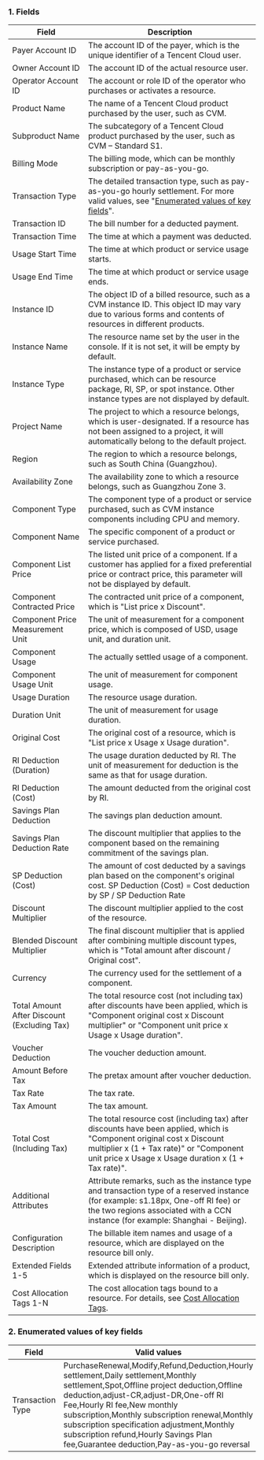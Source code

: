 ### 1. Fields

|Field|Description| 
|---------|---------|
| Payer Account ID	| The account ID of the payer, which is the unique identifier of a Tencent Cloud user.	|
| Owner Account ID	| The account ID of the actual resource user.	|
| Operator Account ID	| The account or role ID of the operator who purchases or activates a resource.	|
|Product Name	| The name of a Tencent Cloud product purchased by the user, such as CVM.	|
| Subproduct Name	| The subcategory of a Tencent Cloud product purchased by the user, such as CVM – Standard S1.|
|Billing Mode	| The billing mode, which can be monthly subscription or pay-as-you-go.	|
|Transaction Type	| The detailed transaction type, such as pay-as-you-go hourly settlement. For more valid values, see "[Enumerated values of key fields](#key-fields)".	|
|Transaction ID	| The bill number for a deducted payment.	|
|Transaction Time	| The time at which a payment was deducted.	|
|Usage Start Time	| The time at which product or service usage starts. |
|Usage End Time	| The time at which product or service usage ends. |
|Instance ID	| The object ID of a billed resource, such as a CVM instance ID. This object ID may vary due to various forms and contents of resources in different products.	|
|Instance Name| The resource name set by the user in the console. If it is not set, it will be empty by default.	|
|Instance Type	| The instance type of a product or service purchased, which can be resource package, RI, SP, or spot instance. Other instance types are not displayed by default.	|
|Project Name	| The project to which a resource belongs, which is user-designated. If a resource has not been assigned to a project, it will automatically belong to the default project.	|
|Region	| The region to which a resource belongs, such as South China (Guangzhou).	|
|Availability Zone	| The availability zone to which a resource belongs, such as Guangzhou Zone 3.	|
|Component Type	| The component type of a product or service purchased, such as CVM instance components including CPU and memory.	|
|Component Name	| The specific component of a product or service purchased.	|
|Component List Price	| The listed unit price of a component. If a customer has applied for a fixed preferential price or contract price, this parameter will not be displayed by default.	|
| Component Contracted Price	| The contracted unit price of a component, which is "List price x Discount".	|
|Component Price Measurement Unit	| The unit of measurement for a component price, which is composed of USD, usage unit, and duration unit.	|
|Component Usage	| The actually settled usage of a component.	|
|Component Usage Unit	| The unit of measurement for component usage.	|
|Usage Duration	| The resource usage duration.	|
|Duration Unit	| The unit of measurement for usage duration.	|
|Original Cost	| The original cost of a resource, which is "List price x Usage x Usage duration".	|
|RI Deduction (Duration)	| The usage duration deducted by RI. The unit of measurement for deduction is the same as that for usage duration.	|
|RI Deduction (Cost)	| The amount deducted from the original cost by RI.	|
| Savings Plan Deduction	| The savings plan deduction amount.	|
| Savings Plan Deduction Rate	| The discount multiplier that applies to the component based on the remaining commitment of the savings plan.	|
|SP Deduction (Cost)	| The amount of cost deducted by a savings plan based on the component's original cost. SP Deduction (Cost) = Cost deduction by SP / SP Deduction Rate	|
|Discount Multiplier	| The discount multiplier applied to the cost of the resource.	|
|Blended Discount Multiplier	| The final discount multiplier that is applied after combining multiple discount types, which is "Total amount after discount / Original cost".	|
| Currency	| The currency used for the settlement of a component.	|
| Total Amount After Discount (Excluding Tax)	| The total resource cost (not including tax) after discounts have been applied, which is "Component original cost x Discount multiplier" or "Component unit price x Usage x Usage duration".	|
| Voucher Deduction	| The voucher deduction amount.	|
|Amount Before Tax	| The pretax amount after voucher deduction.	|
| Tax Rate	| The tax rate.	|
| Tax Amount	| The tax amount.	|
| Total Cost (Including Tax)	| The total resource cost (including tax) after discounts have been applied, which is "Component original cost x Discount multiplier x (1 + Tax rate)" or "Component unit price x Usage x Usage duration x (1 + Tax rate)".	|
|Additional Attributes	| Attribute remarks, such as the instance type and transaction type of a reserved instance (for example: s1.18px, One-off RI fee) or the two regions associated with a CCN instance (for example: Shanghai - Beijing).	|
|Configuration Description	| The billable item names and usage of a resource, which are displayed on the resource bill only.	|
|Extended Fields 1-5	| Extended attribute information of a product, which is displayed on the resource bill only.	|
|Cost Allocation Tags 1-N	| The cost allocation tags bound to a resource. For details, see [Cost Allocation Tags](https://www.tencentcloud.com/document/product/555/32276).	|

### 2. Enumerated values of key fields[](id:key-fields)

| Field |	 Valid values | 
|---------|---------|
| Transaction Type | PurchaseRenewal,Modify,Refund,Deduction,Hourly settlement,Daily settlement,Monthly settlement,Spot,Offline project deduction,Offline deduction,adjust-CR,adjust-DR,One-off RI Fee,Hourly RI fee,New monthly subscription,Monthly subscription renewal,Monthly subscription specification adjustment,Monthly subscription refund,Hourly Savings Plan fee,Guarantee deduction,Pay-as-you-go reversal | 
